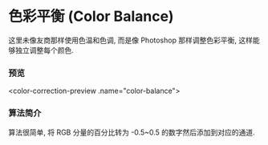 # 色彩平衡 (Color Balance)

这里未像友商那样使用色温和色调, 而是像 Photoshop 那样调整色彩平衡, 这样能够独立调整每个颜色.


### 预览

<color-correction-preview .name="color-balance"></color-correction-preview>


### 算法简介

算法很简单, 将 RGB 分量的百分比转为 -0.5~0.5 的数字然后添加到对应的通道.
